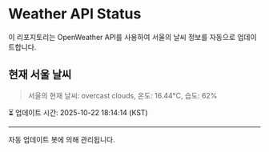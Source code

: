 
# Weather API Status

이 리포지토리는 OpenWeather API를 사용하여 서울의 날씨 정보를 자동으로 업데이트합니다.

## 현재 서울 날씨
> 서울의 현재 날씨: overcast clouds, 온도: 16.44°C, 습도: 62%

⏳ 업데이트 시간: 2025-10-22 18:14:14 (KST)

---
자동 업데이트 봇에 의해 관리됩니다.
